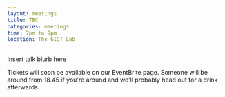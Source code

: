 ```yaml
---
layout: meetings
title: TBC
categories: meetings
time: 7pm to 9pm
location: The GIST Lab
---
```


Insert talk blurb here

Tickets will soon be available on our EventBrite page. Someone will be around from 18.45 if
you're around and we'll probably head out for a drink afterwards.


